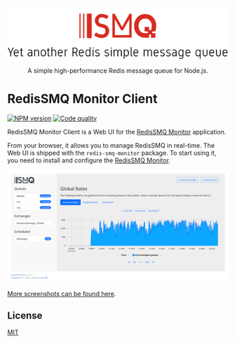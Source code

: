 <div align="center" style="text-align: center">
  <p><a href="https://github.com/weyoss/redis-smq-monitor-client"><img alt="RedisSMQ" src="./logo.png" /></a></p>
  <p>A simple high-performance Redis message queue for Node.js.</p>
</div>

# RedisSMQ Monitor Client

<p>
    <a href="https://npmjs.org/package/redis-smq-monitor-client" rel="nofollow"><img src="https://img.shields.io/npm/v/redis-smq-monitor-client.svg" alt="NPM version" /></a>
    <a href="https://github.com/weyoss/redis-smq-monitor-client/actions/workflows/codeql.yml" rel="nofollow"><img src="https://github.com/weyoss/redis-smq-monitor-client/actions/workflows/codeql.yml/badge.svg" alt="Code quality" /></a>
</p>

RedisSMQ Monitor Client is a Web UI for the [RedisSMQ Monitor](https://github.com/weyoss/redis-smq-monitor) application. 

From your browser, it allows you to manage RedisSMQ in real-time. The Web UI is shipped with the `redis-smq-monitor` 
package. To start using it, you need to install and configure the [RedisSMQ Monitor](https://github.com/weyoss/redis-smq-monitor).

![RedisSMQ Monitor Client Screenshot](./screenshots/screenshot-00001.png)

[More screenshots can be found here](./screenshots).

## License

[MIT](https://github.com/weyoss/redis-smq-monitor-client/blob/master/LICENSE)
